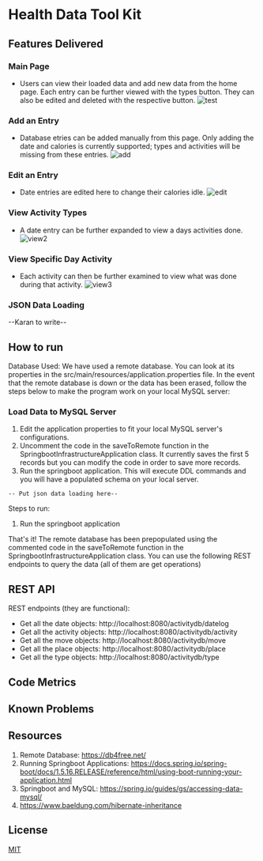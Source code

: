 # Health Data Tool Kit
## Features Delivered
### Main Page
* Users can view their loaded data and add new data from the home page. Each entry can be further viewed with the types button. They can also be edited and deleted with the respective button.
![test](https://i.imgur.com/gjcaHHM.png)

### Add an Entry
* Database etries can be added manually from this page. Only adding the date and calories is currently supported; types and activities will be missing from these entries.
![add](https://i.imgur.com/ZnXw9PB.png)

### Edit an Entry
* Date entries are edited here to change their calories idle.
![edit](https://i.imgur.com/ok6bzhT.png)

### View Activity Types
* A date entry can be further expanded to view a days activities done.
![view2](https://i.imgur.com/zWnDdCJ.png)

### View Specific Day Activity
* Each activity can then be further examined to view what was done during that activity.
![view3](https://i.imgur.com/jsYb0nT.png)

### JSON Data Loading
--Karan to write--

## How to run
Database Used:
We have used a remote database. You can look at its properties in the src/main/resources/application.properties file. In the event that the
remote database is down or the data has been erased, follow the steps below to make the program work on your local MySQL server:

### Load Data to MySQL Server
1) Edit the application properties to fit your local MySQL server's configurations.
2) Uncomment the code in the saveToRemote function in the SpringbootInfrastructureApplication class. It currently saves the first 5 records but you can
modify the code in order to save more records.
3) Run the springboot application. This will execute DDL commands and you will have a populated schema on your local server.


```
-- Put json data loading here--
```

Steps to run:

1) Run the springboot application

That's it! The remote database has been prepopulated using the commented code in the saveToRemote function in the SpringbootInfrastructureApplication class.
You can use the following REST endpoints to query the data (all of them are get operations)

## REST API
REST endpoints (they are functional):
* Get all the date objects: http://localhost:8080/activitydb/datelog
* Get all the activity objects: http://localhost:8080/activitydb/activity
* Get all the move objects: http://localhost:8080/activitydb/move
* Get all the place objects: http://localhost:8080/activitydb/place
* Get all the type objects: http://localhost:8080/activitydb/type

## Code Metrics

## Known Problems


## Resources
1) Remote Database: https://db4free.net/
2) Running Springboot Applications: https://docs.spring.io/spring-boot/docs/1.5.16.RELEASE/reference/html/using-boot-running-your-application.html
3) Springboot and MySQL: https://spring.io/guides/gs/accessing-data-mysql/
4) https://www.baeldung.com/hibernate-inheritance

## License
[MIT](https://choosealicense.com/licenses/mit/)
